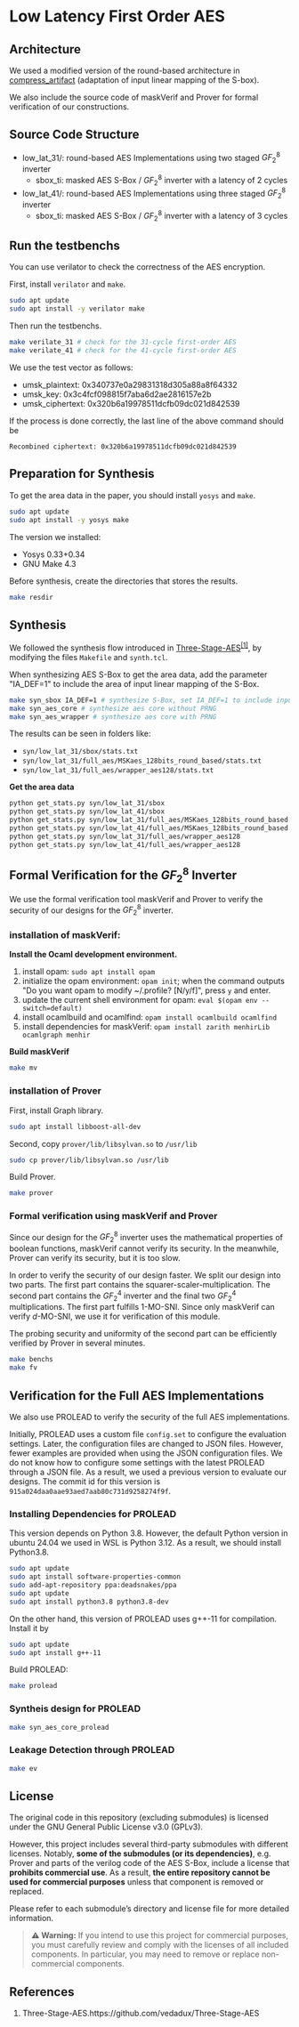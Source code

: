# Low Latency First Order AES
## Architecture
We used a modified version of the round-based architecture in [compress_artifact](https://github.com/cassiersg/compress_artifact) (adaptation of input linear mapping of the S-box).

We also include the source code of maskVerif and Prover for formal verification of our constructions.

## Source Code Structure
  - low_lat_31/: round-based AES Implementations using two staged $GF_2^8$ inverter
  	+ sbox_ti: masked AES S-Box / $GF_2^8$ inverter with a latency of 2 cycles
  - low_lat_41/: round-based AES Implementations using three staged $GF_2^8$ inverter
  	+ sbox_ti: masked AES S-Box / $GF_2^8$ inverter with a latency of 3 cycles

## Run the testbenchs
You can use verilator to check the correctness of the AES encryption.

First, install `verilator` and `make`.
```bash
sudo apt update
sudo apt install -y verilator make
```

Then run the testbenchs.
```bash
make verilate_31 # check for the 31-cycle first-order AES
make verilate_41 # check for the 41-cycle first-order AES
```
We use the test vector as follows:
 
  - umsk_plaintext: 0x340737e0a29831318d305a88a8f64332
  - umsk_key: 0x3c4fcf098815f7aba6d2ae2816157e2b
  - umsk_ciphertext: 0x320b6a19978511dcfb09dc021d842539

If the process is done correctly, the last line of the above command should be 
```
Recombined ciphertext: 0x320b6a19978511dcfb09dc021d842539
```

## Preparation for Synthesis
To get the area data in the paper, you should install `yosys` and `make`.

```bash
sudo apt update
sudo apt install -y yosys make
```

The version we installed:

 - Yosys 0.33+0.34
 - GNU Make 4.3

Before synthesis, create the directories that stores the results.

```bash
make resdir
```

## Synthesis
We followed the synthesis flow introduced in [Three-Stage-AES](https://github.com/vedadux/Three-Stage-AES)<sup><a href="#ref1">[1]</a></sup>, by modifying the files `Makefile` and `synth.tcl`.


When synthesizing AES S-Box to get the area data, add the parameter "IA_DEF=1" to include the area of input linear mapping of the S-Box.

```bash
make syn_sbox IA_DEF=1 # synthesize S-Box, set IA_DEF=1 to include input linear mapping
make syn_aes_core # synthesize aes core without PRNG
make syn_aes_wrapper # synthesize aes core with PRNG
```

The results can be seen in folders like:

  - `syn/low_lat_31/sbox/stats.txt`
  - `syn/low_lat_31/full_aes/MSKaes_128bits_round_based/stats.txt`
  - `syn/low_lat_31/full_aes/wrapper_aes128/stats.txt`

**Get the area data**
```bash
python get_stats.py syn/low_lat_31/sbox
python get_stats.py syn/low_lat_41/sbox
python get_stats.py syn/low_lat_31/full_aes/MSKaes_128bits_round_based RandomZw RandomBw
python get_stats.py syn/low_lat_41/full_aes/MSKaes_128bits_round_based RandomZw RandomBw
python get_stats.py syn/low_lat_31/full_aes/wrapper_aes128
python get_stats.py syn/low_lat_41/full_aes/wrapper_aes128
```


## Formal Verification for the $GF_2^8$ Inverter

We use the formal verification tool maskVerif and Prover to verify the security of our designs for the $GF_2^8$ inverter.

### installation of maskVerif:
**Install the Ocaml development environment.**

1. install opam: `sudo apt install opam`
2. initialize the opam environment: `opam init`; when the command outputs "Do you want opam to modify ~/.profile? [N/y/f]", press `y` and enter.
3. update the current shell environment for opam: `eval $(opam env --switch=default)`
4. install ocamlbuild and ocamlfind: `opam install ocamlbuild ocamlfind`
5. install dependencies for maskVerif: `opam install zarith menhirLib ocamlgraph menhir`

**Build maskVerif**
```bash
make mv
```

### installation of Prover
First, install Graph library.
```bash
sudo apt install libboost-all-dev
```
Second, copy `prover/lib/libsylvan.so` to `/usr/lib`
```bash
sudo cp prover/lib/libsylvan.so /usr/lib
```


Build Prover.
```bash
make prover
```
### Formal verification using maskVerif and Prover
Since our design for the $GF_2^8$ inverter uses the mathematical properties of boolean functions, maskVerif cannot verify its security. In the meanwhile, Prover can verify its security, but it is too slow.

In order to verify the security of our design faster. We split our design into two parts. The first part contains the squarer-scaler-multiplication. The second part contains the $GF_2^4$ inverter and the final two $GF_2^4$ multiplications. The first part fulfills $1$-MO-SNI. Since only maskVerif can verify $d$-MO-SNI, we use it for verification of this module. 

The probing security and uniformity of the second part can be efficiently verified by Prover in several minutes.

```bash
make benchs
make fv
```

## Verification for the Full AES Implementations

We also use PROLEAD to verify the security of the full AES implementations.

Initially, PROLEAD uses a custom file `config.set` to configure the evaluation settings. Later, the configuration files are changed to JSON files. However, fewer examples are provided when using the JSON configuration files. We do not know how to configure some settings with the latest PROLEAD through a JSON file. As a result, we used a previous version to evaluate our designs. The commit id for this version is `915a024daa0aae93aed7aab80c731d9258274f9f`.

### Installing Dependencies for PROLEAD
This version depends on Python 3.8. However, the default Python version in ubuntu 24.04 we used in WSL is Python 3.12. As a result, we should install Python3.8.
```bash
sudo apt update
sudo apt install software-properties-common
sudo add-apt-repository ppa:deadsnakes/ppa
sudo apt update
sudo apt install python3.8 python3.8-dev
```

On the other hand, this version of PROLEAD uses g++-11 for compilation. Install it by
```bash
sudo apt update
sudo apt install g++-11
```

Build PROLEAD:
```bash
make prolead
```
### Syntheis design for PROLEAD
```bash
make syn_aes_core_prolead
```
### Leakage Detection through PROLEAD
```bash
make ev
```

## License

The original code in this repository (excluding submodules) is licensed under the GNU General Public License v3.0 (GPLv3).

However, this project includes several third-party submodules with different licenses. Notably, **some of the submodules (or its dependencies)**, e.g. Prover and parts of the verilog code of the AES S-Box, include a license that **prohibits commercial use**. As a result, **the entire repository cannot be used for commercial purposes** unless that component is removed or replaced.

Please refer to each submodule’s directory and license file for more detailed information.

> **⚠️ Warning:** If you intend to use this project for commercial purposes, you must carefully review and comply with the licenses of all included components. In particular, you may need to remove or replace non-commercial components.


## References
1. <p><a name = "ref1"></a>Three-Stage-AES.https://github.com/vedadux/Three-Stage-AES</p>

